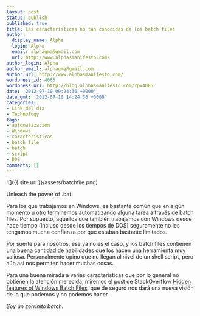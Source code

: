 ```yaml
---
layout: post
status: publish
published: true
title: Las características no tan conocidas de los batch files
author:
  display_name: Alpha
  login: Alpha
  email: alphagma@gmail.com
  url: http://www.alphasmanifesto.com/
author_login: Alpha
author_email: alphagma@gmail.com
author_url: http://www.alphasmanifesto.com/
wordpress_id: 4085
wordpress_url: http://blog.alphasmanifesto.com/?p=4085
date: '2012-07-10 09:24:36 +0000'
date_gmt: '2012-07-10 14:24:36 +0000'
categories:
- Link del día
- Technology
tags:
- automatización
- Windows
- características
- batch file
- batch
- script
- DOS
comments: []
---
```


![]({{ site.url }}/assets/batchfile.png)

Unleash the power of .bat!


Para los que trabajamos en Windows, es bastante común que en algún momento u otro terminemos automatizando alguna tarea a través de batch files. Por supuesto, aquellos que también trabajamos con Windows desde hace tiempo (incluso desde los tiempos de DOS) seguramente no les tengamos mucha confianza por que estaban bastante limitados.

Por suerte para nosotros, ese ya no es el caso, y los batch files contienen una buena cantidad de habilidades que los hacen una herramienta muy valiosa. Personalmente opino que no llegan al nivel de un shell script, pero aún así nos permiten hacer muchas cosas.

Para una buena mirada a varias características que por lo general no obtienen la atención merecida, miremos el post de StackOverflow <a href="http://stackoverflow.com/questions/245395/hidden-features-of-windows-batch-files">Hidden features of Windows Batch Files</a>, que de seguro nos dará una nueva visión de lo que podemos y no podemos hacer.

_Soy un zorrinito batch._
